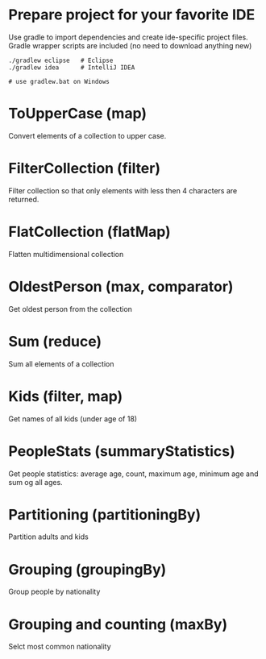 Prepare project for your favorite IDE
===================================
Use gradle to import dependencies and create ide-specific project files.  Gradle wrapper scripts are included (no need to download anything new)
```
./gradlew eclipse   # Eclipse
./gradlew idea      # IntelliJ IDEA

# use gradlew.bat on Windows
```

ToUpperCase (map)
=================

Convert elements of a collection to upper case.

FilterCollection (filter)
=========================

Filter collection so that only elements with less then 4 characters are returned.

FlatCollection (flatMap)
========================

Flatten multidimensional collection

OldestPerson (max, comparator)
==============================

Get oldest person from the collection

Sum (reduce)
============

Sum all elements of a collection

Kids (filter, map)
==================

Get names of all kids (under age of 18)

PeopleStats (summaryStatistics)
===============================

Get people statistics: average age, count, maximum age, minimum age and sum og all ages.

Partitioning (partitioningBy)
=========================

Partition adults and kids

Grouping (groupingBy)
=========================

Group people by nationality

Grouping and counting (maxBy)
=============================

Selct most common nationality

